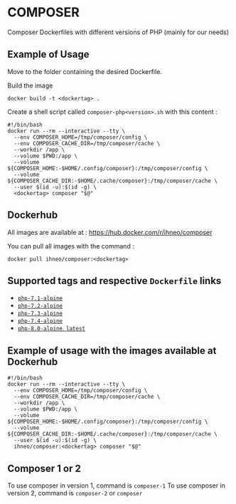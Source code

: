 # COMPOSER
Composer Dockerfiles with  different versions of PHP (mainly for our needs)

## Example of Usage

Move to the folder containing the desired Dockerfile.

Build the image
```
docker build -t <dockertag> .
```

Create a shell script called `composer-php<version>.sh` with this content :
```
#!/bin/bash
docker run --rm --interactive --tty \
  --env COMPOSER_HOME=/tmp/composer/config \
  --env COMPOSER_CACHE_DIR=/tmp/composer/cache \
  --workdir /app \
  --volume $PWD:/app \
  --volume ${COMPOSER_HOME:-$HOME/.config/composer}:/tmp/composer/config \
  --volume ${COMPOSER_CACHE_DIR:-$HOME/.cache/composer}:/tmp/composer/cache \
  --user $(id -u):$(id -g) \
  <dockertag> composer "$@"
```

## Dockerhub
All images are available at : https://hub.docker.com/r/ihneo/composer

You can pull all images with the command :
```
docker pull ihneo/composer:<dockertag>
```

## Supported tags and respective `Dockerfile` links

-	[`php-7.1-alpine`](https://github.com/ihneo/composer/blob/master/php-7.1/alpine/Dockerfile)
-	[`php-7.2-alpine`](https://github.com/ihneo/composer/blob/master/php-7.2/alpine/Dockerfile)
-	[`php-7.3-alpine`](https://github.com/ihneo/composer/blob/master/php-7.3/alpine/Dockerfile)
-	[`php-7.4-alpine`](https://github.com/ihneo/composer/blob/master/php-7.4/alpine/Dockerfile)
-	[`php-8.0-alpine`, `latest`](https://github.com/ihneo/composer/blob/master/php-8.0/alpine/Dockerfile)

## Example of usage with the images available at Dockerhub
```
#!/bin/bash
docker run --rm --interactive --tty \
  --env COMPOSER_HOME=/tmp/composer/config \
  --env COMPOSER_CACHE_DIR=/tmp/composer/cache \
  --workdir /app \
  --volume $PWD:/app \
  --volume ${COMPOSER_HOME:-$HOME/.config/composer}:/tmp/composer/config \
  --volume ${COMPOSER_CACHE_DIR:-$HOME/.cache/composer}:/tmp/composer/cache \
  --user $(id -u):$(id -g) \
  ihneo/composer:<dockertag> composer "$@"
```

## Composer 1 or 2
To use composer in version 1, command is `composer-1`
To use composer in version 2, command is `composer-2` or `composer`